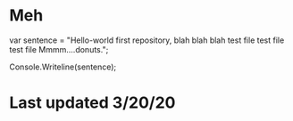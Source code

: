 # Meh
var sentence = "Hello-world first repository, blah blah blah test file test file test file Mmmm....donuts.";


Console.Writeline(sentence);
# Last updated 3/20/20
